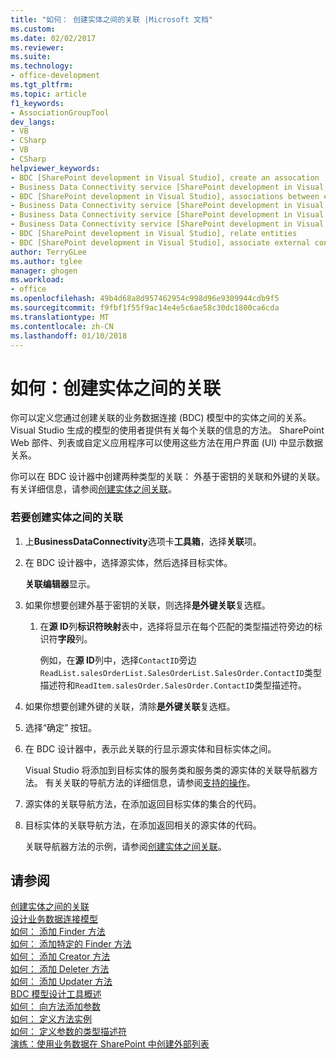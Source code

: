 ```yaml
---
title: "如何： 创建实体之间的关联 |Microsoft 文档"
ms.custom: 
ms.date: 02/02/2017
ms.reviewer: 
ms.suite: 
ms.technology:
- office-development
ms.tgt_pltfrm: 
ms.topic: article
f1_keywords:
- AssociationGroupTool
dev_langs:
- VB
- CSharp
- VB
- CSharp
helpviewer_keywords:
- BDC [SharePoint development in Visual Studio], create an assocation
- Business Data Connectivity service [SharePoint development in Visual Studio], associations between entities
- BDC [SharePoint development in Visual Studio], associations between entities
- Business Data Connectivity service [SharePoint development in Visual Studio], create an assocation
- Business Data Connectivity service [SharePoint development in Visual Studio], associate external content types
- Business Data Connectivity service [SharePoint development in Visual Studio], relate entities
- BDC [SharePoint development in Visual Studio], relate entities
- BDC [SharePoint development in Visual Studio], associate external content types
author: TerryGLee
ms.author: tglee
manager: ghogen
ms.workload:
- office
ms.openlocfilehash: 49b4d68a8d957462954c998d96e9309944cdb9f5
ms.sourcegitcommit: f9fbf1f55f9ac14e4e5c6ae58c30dc1800ca6cda
ms.translationtype: MT
ms.contentlocale: zh-CN
ms.lasthandoff: 01/10/2018
---
```

# <a name="how-to-create-an-association-between-entities"></a>如何：创建实体之间的关联
  你可以定义您通过创建关联的业务数据连接 (BDC) 模型中的实体之间的关系。 Visual Studio 生成的模型的使用者提供有关每个关联的信息的方法。 SharePoint Web 部件、列表或自定义应用程序可以使用这些方法在用户界面 (UI) 中显示数据关系。  
  
 你可以在 BDC 设计器中创建两种类型的关联： 外基于密钥的关联和外键的关联。 有关详细信息，请参阅[创建实体之间关联](../sharepoint/creating-an-association-between-entities.md)。  
  
### <a name="to-create-an-association-between-entities"></a>若要创建实体之间的关联  
  
1.  上**BusinessDataConnectivity**选项卡**工具箱**，选择**关联**项。  
  
2.  在 BDC 设计器中，选择源实体，然后选择目标实体。  
  
     **关联编辑器**显示。  
  
3.  如果你想要创建外基于密钥的关联，则选择**是外键关联**复选框。  
  
    1.  在**源 ID**列**标识符映射**表中，选择将显示在每个匹配的类型描述符旁边的标识符**字段**列。  
  
         例如，在**源 ID**列中，选择`ContactID`旁边`ReadList.salesOrderList.SalesOrderList.SalesOrder.ContactID`类型描述符和`ReadItem.salesOrder.SalesOrder.ContactID`类型描述符。  
  
4.  如果你想要创建外键的关联，清除**是外键关联**复选框。  
  
5.  选择“确定”  按钮。  
  
6.  在 BDC 设计器中，表示此关联的行显示源实体和目标实体之间。  
  
     Visual Studio 将添加到目标实体的服务类和服务类的源实体的关联导航器方法。 有关关联的导航方法的详细信息，请参阅[支持的操作](http://go.microsoft.com/fwlink/?LinkId=169286)。  
  
7.  源实体的关联导航方法，在添加返回目标实体的集合的代码。  
  
8.  目标实体的关联导航方法，在添加返回相关的源实体的代码。  
  
     关联导航器方法的示例，请参阅[创建实体之间关联](../sharepoint/creating-an-association-between-entities.md)。  
  
## <a name="see-also"></a>请参阅  
 [创建实体之间的关联](../sharepoint/creating-an-association-between-entities.md)   
 [设计业务数据连接模型](../sharepoint/designing-a-business-data-connectivity-model.md)   
 [如何： 添加 Finder 方法](../sharepoint/how-to-add-a-finder-method.md)   
 [如何： 添加特定的 Finder 方法](../sharepoint/how-to-add-a-specific-finder-method.md)   
 [如何： 添加 Creator 方法](../sharepoint/how-to-add-a-creator-method.md)   
 [如何： 添加 Deleter 方法](../sharepoint/how-to-add-a-deleter-method.md)   
 [如何： 添加 Updater 方法](../sharepoint/how-to-add-an-updater-method.md)   
 [BDC 模型设计工具概述](../sharepoint/bdc-model-design-tools-overview.md)   
 [如何： 向方法添加参数](../sharepoint/how-to-add-a-parameter-to-a-method.md)   
 [如何： 定义方法实例](../sharepoint/how-to-define-a-method-instance.md)   
 [如何： 定义参数的类型描述符](../sharepoint/how-to-define-the-type-descriptor-of-a-parameter.md)   
 [演练：使用业务数据在 SharePoint 中创建外部列表](../sharepoint/walkthrough-creating-an-external-list-in-sharepoint-by-using-business-data.md)  
  
  